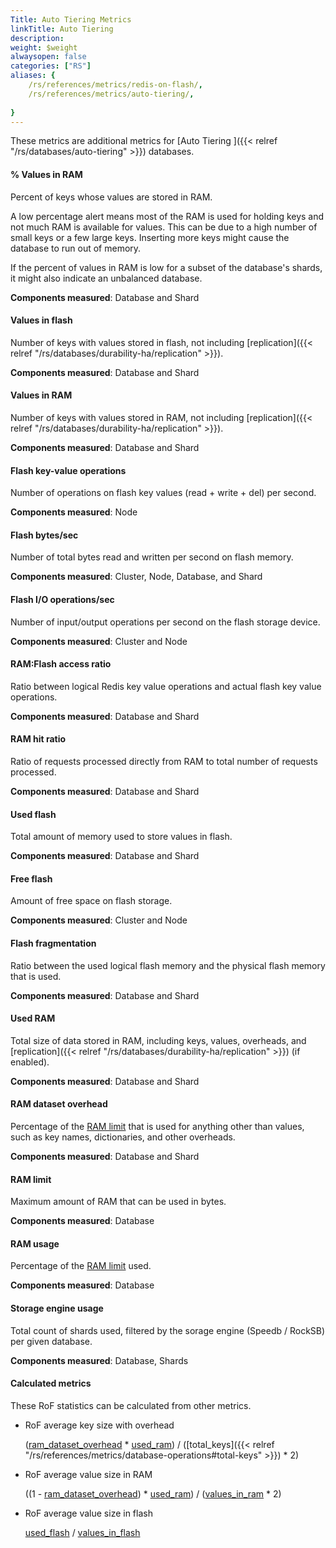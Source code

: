 ```yaml
---
Title: Auto Tiering Metrics
linkTitle: Auto Tiering
description: 
weight: $weight
alwaysopen: false
categories: ["RS"]
aliases: {
    /rs/references/metrics/redis-on-flash/,
    /rs/references/metrics/auto-tiering/,
    
}
---
```


These metrics are additional metrics for [Auto Tiering ]({{< relref "/rs/databases/auto-tiering" >}}) databases.

#### % Values in RAM

Percent of keys whose values are stored in RAM.

A low percentage alert means most of the RAM is used for holding keys and not much RAM is available for values. This can be due to a high number of small keys or a few large keys. Inserting more keys might cause the database to run out of memory.

If the percent of values in RAM is low for a subset of the database's shards, it might also indicate an unbalanced database.

**Components measured**: Database and Shard

#### Values in flash

Number of keys with values stored in flash, not including [replication]({{< relref "/rs/databases/durability-ha/replication" >}}).

**Components measured**: Database and Shard

#### Values in RAM

Number of keys with values stored in RAM, not including [replication]({{< relref "/rs/databases/durability-ha/replication" >}}).

**Components measured**: Database and Shard 

#### Flash key-value operations

Number of operations on flash key values (read + write + del) per second.

**Components measured**: Node

#### Flash bytes/sec

Number of total bytes read and written per second on flash memory.

**Components measured**: Cluster, Node, Database, and Shard

#### Flash I/O operations/sec

Number of input/output operations per second on the flash storage device.

**Components measured**: Cluster and Node

#### RAM:Flash access ratio

Ratio between logical Redis key value operations and actual flash key value operations.

**Components measured**: Database and Shard

#### RAM hit ratio

Ratio of requests processed directly from RAM to total number of requests processed.

**Components measured**: Database and Shard

#### Used flash

Total amount of memory used to store values in flash.

**Components measured**: Database and Shard

#### Free flash

Amount of free space on flash storage. 

**Components measured**: Cluster and Node

#### Flash fragmentation

Ratio between the used logical flash memory and the physical flash memory that is used.

**Components measured**: Database and Shard

#### Used RAM

Total size of data stored in RAM, including keys, values, overheads, and [replication]({{< relref "/rs/databases/durability-ha/replication" >}}) (if enabled).

**Components measured**: Database and Shard

#### RAM dataset overhead

Percentage of the [RAM limit](#ram-limit) that is used for anything other than values, such as key names, dictionaries, and other overheads.

**Components measured**: Database and Shard

#### RAM limit

Maximum amount of RAM that can be used in bytes.

**Components measured**: Database

#### RAM usage

Percentage of the [RAM limit](#ram-limit) used.

**Components measured**: Database

#### Storage engine usage

Total count of shards used, filtered by the sorage engine (Speedb / RockSB) per given database.

**Components measured**: Database, Shards



#### Calculated metrics

These RoF statistics can be calculated from other metrics.

- RoF average key size with overhead

    ([ram_dataset_overhead](#ram-dataset-overhead) * [used_ram](#used-ram))
                    / ([total_keys]({{< relref "/rs/references/metrics/database-operations#total-keys" >}}) * 2)

- RoF average value size in RAM

    ((1 - [ram_dataset_overhead](#ram-dataset-overhead)) * [used_ram](#used-ram)) / ([values_in_ram](#values-in-ram) * 2)

- RoF average value size in flash

    [used_flash](#used-flash) / [values_in_flash](#values-in-flash)    
